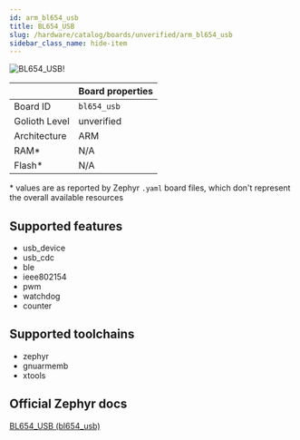 ```yaml
---
id: arm_bl654_usb
title: BL654_USB
slug: /hardware/catalog/boards/unverified/arm_bl654_usb
sidebar_class_name: hide-item
---
```


[//]: # (This is an auto-generated file, do not edit! Changes to it will be lost upon re-generation)

![BL654_USB!](/img/boards/arm/bl654_usb.jpg "BL654_USB")

|                | Board properties     |
| -------------  | -------------------- |
| Board ID       | `bl654_usb` |
| Golioth Level  | unverified       |
| Architecture   | ARM |
| RAM*           | N/A |
| Flash*         | N/A |

\* values are as reported by Zephyr `.yaml` board files, which don't represent the overall available resources



## Supported features

* usb_device
* usb_cdc
* ble
* ieee802154
* pwm
* watchdog
* counter

## Supported toolchains

* zephyr
* gnuarmemb
* xtools

## Official Zephyr docs

[BL654_USB (bl654_usb)](https://docs.zephyrproject.org/latest/boards/arm/bl654_usb/doc/index.html)
